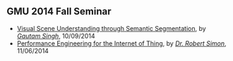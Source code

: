 ## GMU 2014 Fall Seminar

- [Visual Scene Understanding through Semantic Segmentation](Singh_Visual-Scene-Understanding-through-Semantic-Segmentation.md), by *[Gautam Singh](http://cs.gmu.edu/~gsinghc/)*, 10/09/2014
- [Performance Engineering for the Internet of Thing](./file/GMU-2014-Fall/simon-iot.md), by *[Dr. Robert Simon]()*, 11/06/2014
